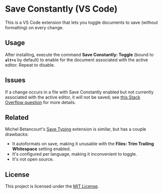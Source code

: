 # Save Constantly (VS Code)

This is a VS Code extension that lets you toggle documents to save (without formatting) on every change.

## Usage

After installing, execute the command **Save Constantly: Toggle** (bound to **`alt+s`** by default) to enable for the document associated with the active editor. Repeat to disable.

## Issues

If a change occurs in a file with Save Constantly enabled but not currently associated with the active editor, it will not be saved; see [this Stack Overflow question](https://stackoverflow.com/q/79550924/5044950) for more details.

## Related

Michel Betancourt's [Save Typing](https://marketplace.visualstudio.com/items?itemName=akhail.save-typing) extension is similar, but has a couple drawbacks:

- It autoformats on save, making it unusable with the **Files: Trim Trailing Whitespace** setting enabled.
- It's configured per language, making it inconvenient to toggle.
- It's not open source.

## License

This project is licensed under the [MIT License](LICENSE).
